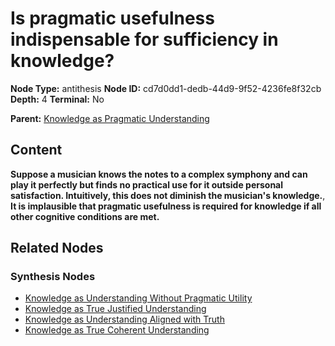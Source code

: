 # Is pragmatic usefulness indispensable for sufficiency in knowledge?

**Node Type:** antithesis
**Node ID:** cd7d0dd1-dedb-44d9-9f52-4236fe8f32cb
**Depth:** 4
**Terminal:** No

**Parent:** [Knowledge as Pragmatic Understanding](knowledge-as-pragmatic-understanding-synthesis-96f6bba0-7d61-4cc6-9c08-dd0447cc93bb.md)

## Content

**Suppose a musician knows the notes to a complex symphony and can play it perfectly but finds no practical use for it outside personal satisfaction. Intuitively, this does not diminish the musician's knowledge.**, **It is implausible that pragmatic usefulness is required for knowledge if all other cognitive conditions are met.**

## Related Nodes

### Synthesis Nodes

- [Knowledge as Understanding Without Pragmatic Utility](knowledge-as-understanding-without-pragmatic-utility-synthesis-09f4763a-0ad7-46d7-b37e-c925dc16177c.md)
- [Knowledge as True Justified Understanding](knowledge-as-true-justified-understanding-synthesis-49b7ed8b-c6df-459f-a397-0dbea381c766.md)
- [Knowledge as Understanding Aligned with Truth](knowledge-as-understanding-aligned-with-truth-synthesis-d5db4115-b92f-487b-941b-9002e2ede007.md)
- [Knowledge as True Coherent Understanding](knowledge-as-true-coherent-understanding-synthesis-e01f1f67-5edb-4b42-995d-f8e90c6e3d03.md)
